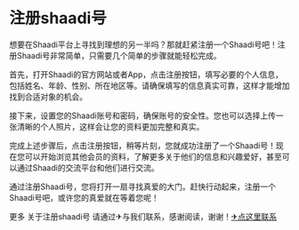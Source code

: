 # 注册shaadi号

想要在Shaadi平台上寻找到理想的另一半吗？那就赶紧注册一个Shaadi号吧！注册Shaadi号非常简单，只需要几个简单的步骤就能轻松完成。

首先，打开Shaadi的官方网站或者App，点击注册按钮，填写必要的个人信息，包括姓名、年龄、性别、所在地区等。请确保填写的信息真实可靠，这样才能增加找到合适对象的机会。

接下来，设置您的Shaadi账号和密码，确保账号的安全性。您也可以选择上传一张清晰的个人照片，这样会让您的资料更加完整和真实。

完成上述步骤后，点击注册按钮，稍等片刻，您就成功注册了一个Shaadi号！现在您可以开始浏览其他会员的资料，了解更多关于他们的信息和兴趣爱好，甚至可以通过Shaadi的交流平台和他们进行交流。

通过注册Shaadi号，您将打开一扇寻找真爱的大门。赶快行动起来，注册一个Shaadi号吧，或许您的真爱就在等着您呢！

更多 关于注册shaadi号 请通过✈与我们联系，感谢阅读，谢谢！[✈点这里联系](https://add.k02.cc)